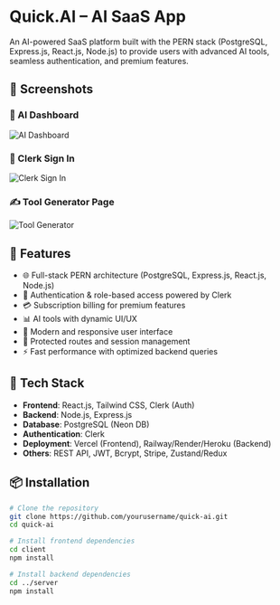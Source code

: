 # Quick.AI – AI SaaS App

An AI-powered SaaS platform built with the PERN stack (PostgreSQL, Express.js, React.js, Node.js) to provide users with advanced AI tools, seamless authentication, and premium features.


## 📸 Screenshots
### 🧠 AI Dashboard
![AI Dashboard](./assets/dashboard.png)

### 🔐 Clerk Sign In
![Clerk Sign In](./assets/signin.png)



### ✍️ Tool Generator Page
![Tool Generator](./assets/tool-generator.png)


## 🚀 Features

- 🌐 Full-stack PERN architecture (PostgreSQL, Express.js, React.js, Node.js)
- 🔐 Authentication & role-based access powered by Clerk
- 💳 Subscription billing for premium features
- 📊 AI tools with dynamic UI/UX
- 🌈 Modern and responsive user interface
- 🧪 Protected routes and session management
- ⚡ Fast performance with optimized backend queries

## 🧰 Tech Stack

- **Frontend**: React.js, Tailwind CSS, Clerk (Auth)
- **Backend**: Node.js, Express.js
- **Database**: PostgreSQL (Neon DB)
- **Authentication**: Clerk
- **Deployment**: Vercel (Frontend), Railway/Render/Heroku (Backend)
- **Others**: REST API, JWT, Bcrypt, Stripe, Zustand/Redux

## 📦 Installation

```bash
# Clone the repository
git clone https://github.com/yourusername/quick-ai.git
cd quick-ai

# Install frontend dependencies
cd client
npm install

# Install backend dependencies
cd ../server
npm install
